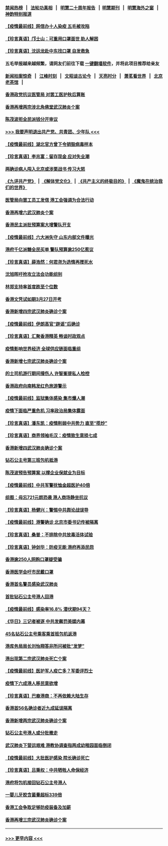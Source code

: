 #### [禁闻热榜](热点新闻.md?=0)  &nbsp;&nbsp;|&nbsp;&nbsp; [法轮功真相](https://github.com/gfw-breaker/truth/blob/master/README.md?=0) &nbsp;&nbsp;|&nbsp;&nbsp; [明慧二十周年报告](https://github.com/gfw-breaker/mh-reports/blob/master/README.md?=0) &nbsp;&nbsp;|&nbsp;&nbsp;[明慧期刊](https://github.com/gfw-breaker/mh-qikan) &nbsp;&nbsp;|&nbsp;&nbsp; [明慧海外之窗](https://github.com/gfw-breaker/mh-news/blob/master/README.md?=0) &nbsp;&nbsp;|&nbsp;&nbsp; [神韵特别报道](https://github.com/gfw-breaker/mh-news/blob/master/shenyun.md?=0)
#### [【疫情最前线】网信办十人染疫 五毛被攻陷](../pages/nsc415/n11903757.md?t=03011631) 
#### [【珍言真语】邝士山：可重用口罩面世 助人解困](../pages/nsc415/n11903875.md?t=03011631) 
#### [【珍言真语】沈运龙赴中东找口罩 自发救急](../pages/nsc415/n11903291.md?t=03011631) 
#### 五毛举报越来越频繁，请网友们前往下载 [一键翻墙软件](https://github.com/gfw-breaker/ssr-accounts)，并将此项目推荐给亲友
#### [新闻拍案惊奇](https://github.com/gfw-breaker/banned-news/blob/master/pages/link4.md) &nbsp;&nbsp;|&nbsp;&nbsp; [江峰时刻](https://github.com/gfw-breaker/banned-news/blob/master/pages/link4.md) &nbsp;&nbsp;|&nbsp;&nbsp; [文昭谈古论今](https://github.com/gfw-breaker/banned-news/blob/master/pages/link4.md) &nbsp;&nbsp;|&nbsp;&nbsp; [天亮时分](https://github.com/gfw-breaker/banned-news/blob/master/pages/link4.md) &nbsp;&nbsp;|&nbsp;&nbsp; [萧茗看世界](https://github.com/gfw-breaker/banned-news/blob/master/pages/link4.md) &nbsp;&nbsp;|&nbsp;&nbsp; [北京老茶馆](https://github.com/gfw-breaker/banned-news/blob/master/pages/link4.md) &nbsp;&nbsp;|&nbsp;&nbsp; 
#### [香港政党抗议医管局 对罢工医护秋后算账](../pages/nsc415/n11901746.md?t=03011631) 
#### [香港再增两宗涉北角佛堂武汉肺炎个案](../pages/nsc415/n11901737.md?t=03011631) 
#### [陈茂波拒全民派钱分开审议](../pages/nsc415/n11901672.md?t=03011631) 
#### [>>> 我要声明退出共产党、共青团、少年队 <<<](https://github.com/begood0513/goodnews/blob/master/quit/letter.md) 
#### [【疫情最前线】湖北官方曾下令销毁病毒样本](../pages/nsc415/n11901518.md?t=03011631) 
#### [【珍言真语】李兆富：留存现金 应对失业潮](../pages/nsc415/n11901448.md?t=03011631) 
#### [两确诊病人闯入北京或涉栗战书 传习大怒](../pages/nsc415/n11901180.md?t=03011631) 
#### [《九评共产党》](https://github.com/begood0513/9ping.md/blob/master/README.md) &nbsp;|&nbsp; [《解体党文化》](../../../../jtdwh.md/blob/master/README.md)  &nbsp;|&nbsp; [《共产主义的终极目的》](../../../../gczydzjmd.md/blob/master/README.md) &nbsp;|&nbsp; [《魔鬼在统治我们的世界》](../../../../mgztzwmdsj.md/blob/master/README.md) 
#### [医管局向罢工员工发信 港工会强调为合法行动](../pages/nsc415/n11898870.md?t=03011631) 
#### [香港再增六武汉肺炎个案](../pages/nsc415/n11898843.md?t=03011631) 
#### [香港民主派批预算案大增警队开支](../pages/nsc415/n11898813.md?t=03011631) 
#### [【疫情最前线】六大洲失守 山东内部文件曝光](../pages/nsc415/n11898455.md?t=03011631) 
#### [港府千亿派糖全民买单 警队预算逾250亿惹议](../pages/nsc415/n11898608.md?t=03011631) 
#### [【珍言真语】薛浩然：何君尧为选情再搅死水](../pages/nsc415/n11898269.md?t=03011631) 
#### [沈旭晖吁抢攻立法会功能组别](../pages/nsc415/n11896084.md?t=03011631) 
#### [林郑支持率首度跌至个位数](../pages/nsc415/n11896058.md?t=03011631) 
#### [香港文凭试如期3月27日开考](../pages/nsc415/n11896055.md?t=03011631) 
#### [香港新增四宗武汉肺炎确诊个案](../pages/nsc415/n11896040.md?t=03011631) 
#### [【疫情最前线】伊朗高官“辟谣”后确诊](../pages/nsc415/n11895902.md?t=03011631) 
#### [【珍言真语】汇聚香港精英 畅谈时政观点](../pages/nsc415/n11895733.md?t=03011631) 
#### [疫情影响世界经济 全球供应链面临重组](../pages/nsc415/n11895634.md?t=03011631) 
#### [香港新增七宗武汉肺炎确诊个案](../pages/nsc415/n11893498.md?t=03011631) 
#### [的士司机游行期间撞伤人 许智峯提私人检控](../pages/nsc415/n11893483.md?t=03011631) 
#### [香港政府向南韩发红色旅游警示](../pages/nsc415/n11893398.md?t=03011631) 
#### [【疫情最前线】监狱集体感染 集市爆人潮](../pages/nsc415/n11893181.md?t=03011631) 
#### [疫情下面临严重危机  习率政治局集体露面](../pages/nsc415/n11893305.md?t=03011631) 
#### [【珍言真语】潘东凯：疫情削弱中共势力 直至“揽炒”](../pages/nsc415/n11892866.md?t=03011631) 
#### [【珍言真语】商界领袖毛汉：疫情致生意损七成](../pages/nsc415/n11890348.md?t=03011631) 
#### [香港新增四武汉肺炎确诊个案](../pages/nsc415/n11890610.md?t=03011631) 
#### [钻石公主号第三班包机抵港](../pages/nsc415/n11890645.md?t=03011631) 
#### [陈茂波预告预算案 以撑企业保就业为目标](../pages/nsc415/n11890574.md?t=03011631) 
#### [【疫情最前线】中共军警抚恤金超医护40倍](../pages/nsc415/n11890458.md?t=03011631) 
#### [组图：毋忘721元朗恐袭 港人商场静坐抗议](../pages/nsc415/n11876882.md?t=03011631) 
#### [【珍言真语】杨健兴：警惕中共舆论战误导](../pages/nsc415/n11888131.md?t=03011631) 
#### [【疫情最前线】港警确诊 北京市委书记传被隔离](../pages/nsc415/n11886872.md?t=03011631) 
#### [【珍言真语】桑普：不排除中共放毒活体试验](../pages/nsc415/n11886832.md?t=03011631) 
#### [【珍言真语】钟剑华：防疫无能 港府再添民怨](../pages/nsc415/n11884504.md?t=03011631) 
#### [香港逾250人网购口罩疑受骗](../pages/nsc415/n11884388.md?t=03011631) 
#### [香港医学会吁市民戴口罩](../pages/nsc415/n11884367.md?t=03011631) 
#### [香港首名警员感染武汉肺炎](../pages/nsc415/n11884357.md?t=03011631) 
#### [首批钻石公主号港人回港](../pages/nsc415/n11884333.md?t=03011631) 
#### [【疫情最前线】感染率16.8% 潜伏期94天？](../pages/nsc415/n11884256.md?t=03011631) 
#### [《华日》三记者被逐 中共发飙罚美媒内幕](../pages/nsc415/n11884184.md?t=03011631) 
#### [45名钻石公主号乘客乘首班包机返港](../pages/nsc415/n11881770.md?t=03011631) 
#### [港库务局局长刘怡翔答非所问被批“发梦”](../pages/nsc415/n11881752.md?t=03011631) 
#### [港出现第二宗武汉肺炎死亡个案](../pages/nsc415/n11881736.md?t=03011631) 
#### [【疫情最前线】医护军人疫亡多？军委评烈士](../pages/nsc415/n11881655.md?t=03011631) 
#### [疫情下六成港人移民意欲增](../pages/nsc415/n11881699.md?t=03011631) 
#### [【珍言真语】巴裔港商：不再依赖大陆生存](../pages/nsc415/n11881126.md?t=03011631) 
#### [香港首56名确诊者近九成延误隔离](../pages/nsc415/n11879079.md?t=03011631) 
#### [香港新增两宗武汉肺炎确诊个案](../pages/nsc415/n11879064.md?t=03011631) 
#### [钻石公主号港人或分批撤走](../pages/nsc415/n11879029.md?t=03011631) 
#### [武汉肺炎下营运艰难 港教协调查指两成幼稚园面临倒闭](../pages/nsc415/n11878989.md?t=03011631) 
#### [【疫情最前线】大批医护感染 院长确诊死亡](../pages/nsc415/n11878595.md?t=03011631) 
#### [【珍言真语】吕秉权：中共牺牲人命保经济](../pages/nsc415/n11878390.md?t=03011631) 
#### [港府将包机接回钻石公主号港人](../pages/nsc415/n11876352.md?t=03011631) 
#### [一婴儿牙胶含菌量超标339倍](../pages/nsc415/n11876336.md?t=03011631) 
#### [香港工会争取足够防疫装备及加薪](../pages/nsc415/n11876313.md?t=03011631) 
#### [香港再增三宗武汉肺炎确诊个案](../pages/nsc415/n11876297.md?t=03011631) 

----
#### [ >>> 更早内容 <<< ](../indexes/nsc415-earlier.md)
